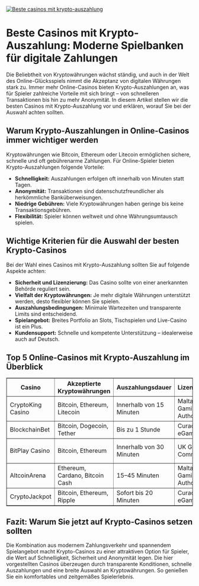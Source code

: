 [![Beste casinos mit krypto-auszahlung](https://123-caf.pages.dev/gitsignup.png)](https://vrmoo.ru/Bt82HjjY)

<h1>Beste Casinos mit Krypto-Auszahlung: Moderne Spielbanken für digitale Zahlungen</h1>  <p>Die Beliebtheit von Kryptowährungen wächst ständig, und auch in der Welt des Online-Glücksspiels nimmt die Akzeptanz von digitalen Währungen stark zu. Immer mehr Online-Casinos bieten Krypto-Auszahlungen an, was für Spieler zahlreiche Vorteile mit sich bringt – von schnelleren Transaktionen bis hin zu mehr Anonymität. In diesem Artikel stellen wir die besten Casinos mit Krypto-Auszahlung vor und erklären, worauf Sie bei der Auswahl achten sollten.</p>  <h2>Warum Krypto-Auszahlungen in Online-Casinos immer wichtiger werden</h2>  <p>Kryptowährungen wie Bitcoin, Ethereum oder Litecoin ermöglichen sichere, schnelle und oft gebührenarme Zahlungen. Für Online-Spieler bieten Krypto-Auszahlungen folgende Vorteile:</p>  <ul>   <li><strong>Schnelligkeit:</strong> Auszahlungen erfolgen oft innerhalb von Minuten statt Tagen.</li>   <li><strong>Anonymität:</strong> Transaktionen sind datenschutzfreundlicher als herkömmliche Banküberweisungen.</li>   <li><strong>Niedrige Gebühren:</strong> Viele Kryptowährungen haben geringe bis keine Transaktionsgebühren.</li>   <li><strong>Flexibilität:</strong> Spieler können weltweit und ohne Währungsumtausch spielen.</li> </ul>  <h2>Wichtige Kriterien für die Auswahl der besten Krypto-Casinos</h2>  <p>Bei der Wahl eines Casinos mit Krypto-Auszahlung sollten Sie auf folgende Aspekte achten:</p>  <ul>   <li><strong>Sicherheit und Lizenzierung:</strong> Das Casino sollte von einer anerkannten Behörde reguliert sein.</li>   <li><strong>Vielfalt der Kryptowährungen:</strong> Je mehr digitale Währungen unterstützt werden, desto flexibler können Sie spielen.</li>   <li><strong>Auszahlungsbedingungen:</strong> Minimale Wartezeiten und transparente Limits sind entscheidend.</li>   <li><strong>Spielangebot:</strong> Breites Portfolio an Slots, Tischspielen und Live-Casino ist ein Plus.</li>   <li><strong>Kundensupport:</strong> Schnelle und kompetente Unterstützung – idealerweise auch auf Deutsch.</li> </ul>  <h2>Top 5 Online-Casinos mit Krypto-Auszahlung im Überblick</h2>  <table border="1" cellpadding="8" cellspacing="0" style="border-collapse: collapse; width: 100%;">   <thead>     <tr>       <th>Casino</th>       <th>Akzeptierte Kryptowährungen</th>       <th>Auszahlungsdauer</th>       <th>Lizenzierung</th>       <th>Bonusangebot</th>     </tr>   </thead>   <tbody>     <tr>       <td>CryptoKing Casino</td>       <td>Bitcoin, Ethereum, Litecoin</td>       <td>Innerhalb von 15 Minuten</td>       <td>Malta Gaming Authority</td>       <td>100% Einzahlungsbonus bis 500 €</td>     </tr>     <tr>       <td>BlockchainBet</td>       <td>Bitcoin, Dogecoin, Tether</td>       <td>Bis zu 1 Stunde</td>       <td>Curacao eGaming</td>       <td>150% Bonus + 50 Freispiele</td>     </tr>     <tr>       <td>BitPlay Casino</td>       <td>Bitcoin, Ethereum</td>       <td>Innerhalb von 30 Minuten</td>       <td>UK Gambling Commission</td>       <td>200% Willkommensbonus bis 1000 €</td>     </tr>     <tr>       <td>AltcoinArena</td>       <td>Ethereum, Cardano, Bitcoin Cash</td>       <td>15–45 Minuten</td>       <td>Malta Gaming Authority</td>       <td>120% Bonus + Cashback</td>     </tr>     <tr>       <td>CryptoJackpot</td>       <td>Bitcoin, Ethereum, Ripple</td>       <td>Sofort bis 20 Minuten</td>       <td>Curacao eGaming</td>       <td>100 Freispiele ohne Einzahlung</td>     </tr>   </tbody> </table>  <h2>Fazit: Warum Sie jetzt auf Krypto-Casinos setzen sollten</h2>  <p>Die Kombination aus modernem Zahlungsverkehr und spannendem Spielangebot macht Krypto-Casinos zu einer attraktiven Option für Spieler, die Wert auf Schnelligkeit, Sicherheit und Anonymität legen. Die hier vorgestellten Casinos überzeugen durch transparente Konditionen, schnelle Auszahlungen und eine breite Auswahl an Kryptowährungen. So genießen Sie ein komfortables und zeitgemäßes Spielerlebnis.</p>